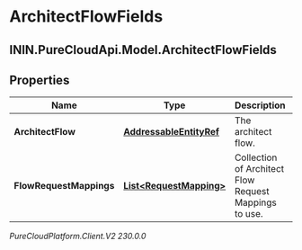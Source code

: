 # ArchitectFlowFields

## ININ.PureCloudApi.Model.ArchitectFlowFields

## Properties

|Name | Type | Description | Notes|
|------------ | ------------- | ------------- | -------------|
| **ArchitectFlow** | [**AddressableEntityRef**](AddressableEntityRef) | The architect flow. | [optional] |
| **FlowRequestMappings** | [**List&lt;RequestMapping&gt;**](RequestMapping) | Collection of Architect Flow Request Mappings to use. | [optional] |



_PureCloudPlatform.Client.V2 230.0.0_
